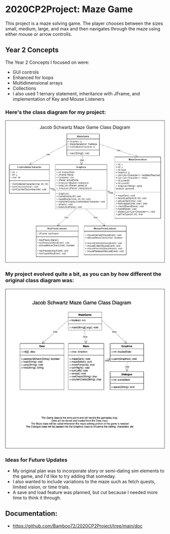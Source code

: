 # 2020CP2Project: Maze Game
This project is a maze solving game. The player chooses between the sizes small, medium, large, and max and then navigates through the maze using either mouse or arrow controlls.

## Year 2 Concepts
The Year 2 Concepts I focused on were:
- GUI controls
- Enhanced for loops
- Multidimensional arrays
- Collections
- I also used 1 ternary statement, inheritance with JFrame, and implementation of Key and Mouse Listeners

### Here's the class diagram for my project:
![ClassDiagram](https://github.com/Bamboo72/2020CP2Project/blob/main/images/IndividualProjectClassDiagram2.jpg)

### My project evolved quite a bit, as you can by how different the original class diagram was:
![FirstClassDiagram](https://github.com/Bamboo72/2020CP2Project/blob/main/images/IndividualProjectClassDiagram.jpg)

### Ideas for Future Updates
- My original plan was to incorporate story or semi-dating sim elements to the game, and I'd like to try adding that someday.
- I also wanted to include variations to the maze such as fetch quests, limited vision, or time trials.
- A save and load feature was planned, but cut because I needed more time to think it through.
## Documentation: 
* https://github.com/Bamboo72/2020CP2Project/tree/main/doc
